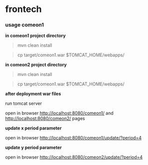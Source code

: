 # frontech

### usage comeon1

**in comeon1 project directory**
> mvn clean install

> cp target/comeon1.war $TOMCAT_HOME/webapps/

**in comeon2 project directory**
> mvn clean install

> cp target/comeon1.war $TOMCAT_HOME/webapps/

**after deployment war files**

run tomcat server 

open in browser [http://localhost:8080/comeon1/](http://localhost:8080/comeon1/) 
and [http://localhost:8080/comeon2/](http://localhost:8080/comeon2/) pages

**update x period parameter**

open in browser [http://localhost:8080/comeon1/update/?period=4](http://localhost:8080/comeon1/update/?period=4)

**update y period parameter**

open in browser [http://localhost:8080/comeon2/update/?period=4](http://localhost:8080/comeon2/update/?period=4)